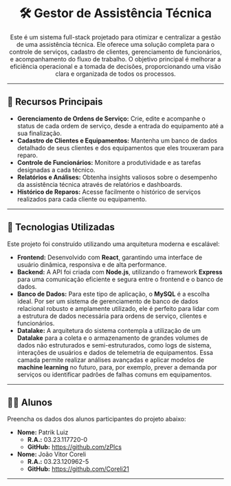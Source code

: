 <h1 align="center">🛠️ Gestor de Assistência Técnica</h1>

<p align="center">Este é um sistema full-stack projetado para otimizar e centralizar a gestão de uma assistência técnica. Ele oferece uma solução completa para o controle de serviços, cadastro de clientes, gerenciamento de funcionários, e acompanhamento do fluxo de trabalho. O objetivo principal é melhorar a eficiência operacional e a tomada de decisões, proporcionando uma visão clara e organizada de todos os processos.</p>

<hr>

<h2>🌟 Recursos Principais</h2>
<ul>
    <li><b>Gerenciamento de Ordens de Serviço:</b> Crie, edite e acompanhe o status de cada ordem de serviço, desde a entrada do equipamento até a sua finalização.</li>
    <li><b>Cadastro de Clientes e Equipamentos:</b> Mantenha um banco de dados detalhado de seus clientes e dos equipamentos que eles trouxeram para reparo.</li>
    <li><b>Controle de Funcionários:</b> Monitore a produtividade e as tarefas designadas a cada técnico.</li>
    <li><b>Relatórios e Análises:</b> Obtenha insights valiosos sobre o desempenho da assistência técnica através de relatórios e dashboards.</li>
    <li><b>Histórico de Reparos:</b> Acesse facilmente o histórico de serviços realizados para cada cliente ou equipamento.</li>
</ul>

<hr>

<h2>🚀 Tecnologias Utilizadas</h2>
<p>Este projeto foi construído utilizando uma arquitetura moderna e escalável:</p>
<ul>
    <li><b>Frontend:</b> Desenvolvido com <b>React</b>, garantindo uma interface de usuário dinâmica, responsiva e de alta performance.</li>
    <li><b>Backend:</b> A API foi criada com <b>Node.js</b>, utilizando o framework <b>Express</b> para uma comunicação eficiente e segura entre o frontend e o banco de dados.</li>
    <li><b>Banco de Dados:</b> Para este tipo de aplicação, o <b>MySQL</b> é a escolha ideal. Por ser um sistema de gerenciamento de banco de dados relacional robusto e amplamente utilizado, ele é perfeito para lidar com a estrutura de dados necessária para ordens de serviço, clientes e funcionários.</li>
    <li><b>Datalake:</b> A arquitetura do sistema contempla a utilização de um <b>Datalake</b> para a coleta e o armazenamento de grandes volumes de dados não estruturados e semi-estruturados, como logs de sistema, interações de usuários e dados de telemetria de equipamentos. Essa camada permite realizar análises avançadas e aplicar modelos de <b>machine learning</b> no futuro, para, por exemplo, prever a demanda por serviços ou identificar padrões de falhas comuns em equipamentos.</li>
</ul>

<hr>

<h2>👨‍🎓 Alunos</h2>
<p>Preencha os dados dos alunos participantes do projeto abaixo:</p>
<ul>
    <li><b>Nome:</b> Patrik Luiz
    <ul>
        <li><b>R.A.:</b> 03.23.117720-0</li>
        <li><b>GitHub:</b> <a href="https://github.com/zPlcs">https://github.com/zPlcs</a></li>
    </ul>
    </li>
     <li><b>Nome:</b> João Vitor Coreli
    <ul>
        <li><b>R.A.:</b> 03.23.120962-5</li>
        <li><b>GitHub:</b> <a href="https://github.com/Coreli21">https://github.com/Coreli21</a></li>
    </ul>
    </li>
</ul>

<hr>
